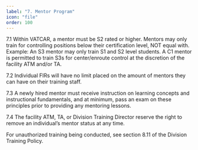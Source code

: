 ```yaml
---
label: "7. Mentor Program"
icon: "file"
order: 100
---
```


7.1 Within VATCAR, a mentor must be S2 rated or higher. Mentors may only train for controlling positions below their certification level, NOT equal with. Example: An S3 mentor may only train S1 and S2 level students. A C1 mentor is permitted to train S3s for center/enroute control at the discretion of the facility ATM and/or TA.

7.2 Individual FIRs will have no limit placed on the amount of mentors they can have on their training staff.

7.3 A newly hired mentor must receive instruction on learning concepts and instructional fundamentals, and at minimum, pass an exam on these principles prior to providing any mentoring lessons.

7.4 The facility ATM, TA, or Division Training Director reserve the right to remove an individual’s mentor status at any time.

For unauthorized training being conducted, see section 8.11 of the Division Training Policy.
